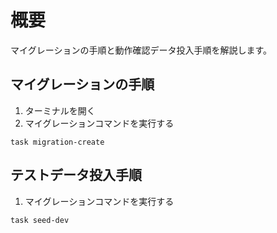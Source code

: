 # 概要
マイグレーションの手順と動作確認データ投入手順を解説します。

## マイグレーションの手順
1. ターミナルを開く  
2. マイグレーションコマンドを実行する
```
task migration-create
```
## テストデータ投入手順
1. マイグレーションコマンドを実行する
```
task seed-dev
```